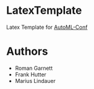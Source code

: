 # LatexTemplate

Latex Template for [AutoML-Conf](https://www.automl.cc)

# Authors

* Roman Garnett
* Frank Hutter
* Marius Lindauer
